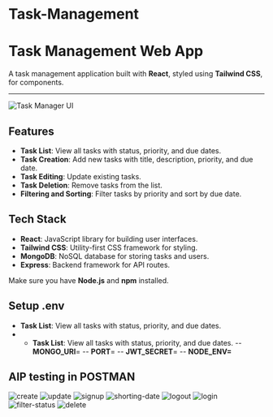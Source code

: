 ﻿# Task-Management
# Task Management Web App

A task management application built with **React**, styled using **Tailwind CSS**, for components.

---

![Task Manager UI](./assets/task-manager-ui.png)

## Features

- **Task List**: View all tasks with status, priority, and due dates.
- **Task Creation**: Add new tasks with title, description, priority, and due date.
- **Task Editing**: Update existing tasks.
- **Task Deletion**: Remove tasks from the list.
- **Filtering and Sorting**: Filter tasks by priority and sort by due date.

## Tech Stack

- **React**: JavaScript library for building user interfaces.
- **Tailwind CSS**: Utility-first CSS framework for styling.
- **MongoDB**: NoSQL database for storing tasks and users.
- **Express**: Backend framework for API routes.

Make sure you have **Node.js** and **npm** installed.

## Setup .env

- **Task List**: View all tasks with status, priority, and due dates.
- - **Task List**: View all tasks with status, priority, and due dates.
-- **MONGO_URI**=
-- **PORT**=
-- **JWT_SECRET**=
-- **NODE_ENV=**

## AIP testing in POSTMAN

![create](https://github.com/user-attachments/assets/6f0956b0-be27-4e09-94a9-029bf44fcc89)
![update](https://github.com/user-attachments/assets/191b83be-b0cd-483b-abec-c50428cca5f9)
![signup](https://github.com/user-attachments/assets/d1ddc8b1-d22a-44b0-b100-79fccb9c4323)
![shorting-date](https://github.com/user-attachments/assets/ca7149c8-1869-4d4f-bb58-074a2582cb71)
![logout](https://github.com/user-attachments/assets/051e6e96-0bbf-471a-bbe8-306b1444d920)
![login](https://github.com/user-attachments/assets/048762f6-d28e-42d4-b601-09ea0ab35bde)
![filter-status](https://github.com/user-attachments/assets/189f58c9-0159-4071-a881-7fee7cdc7536)
![delete](https://github.com/user-attachments/assets/b6d37de1-c738-4d11-91c9-41481146e7f8)

